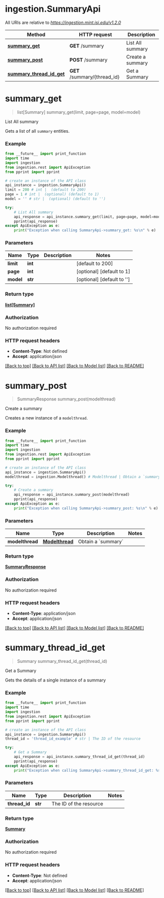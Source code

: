 # ingestion.SummaryApi

All URIs are relative to *https://ingestion.mint.isi.edu/v1.2.0*

Method | HTTP request | Description
------------- | ------------- | -------------
[**summary_get**](SummaryApi.md#summary_get) | **GET** /summary | List All summary
[**summary_post**](SummaryApi.md#summary_post) | **POST** /summary | Create a summary
[**summary_thread_id_get**](SummaryApi.md#summary_thread_id_get) | **GET** /summary/{thread_id} | Get a Summary


# **summary_get**
> list[Summary] summary_get(limit, page=page, model=model)

List All summary

Gets a list of all `summary` entities.

### Example

```python
from __future__ import print_function
import time
import ingestion
from ingestion.rest import ApiException
from pprint import pprint

# create an instance of the API class
api_instance = ingestion.SummaryApi()
limit = 200 # int |  (default to 200)
page = 1 # int |  (optional) (default to 1)
model = '' # str |  (optional) (default to '')

try:
    # List All summary
    api_response = api_instance.summary_get(limit, page=page, model=model)
    pprint(api_response)
except ApiException as e:
    print("Exception when calling SummaryApi->summary_get: %s\n" % e)
```

### Parameters

Name | Type | Description  | Notes
------------- | ------------- | ------------- | -------------
 **limit** | **int**|  | [default to 200]
 **page** | **int**|  | [optional] [default to 1]
 **model** | **str**|  | [optional] [default to &#39;&#39;]

### Return type

[**list[Summary]**](Summary.md)

### Authorization

No authorization required

### HTTP request headers

 - **Content-Type**: Not defined
 - **Accept**: application/json

[[Back to top]](#) [[Back to API list]](../README.md#documentation-for-api-endpoints) [[Back to Model list]](../README.md#documentation-for-models) [[Back to README]](../README.md)

# **summary_post**
> SummaryResponse summary_post(modelthread)

Create a summary

Creates a new instance of a `modelthread`.

### Example

```python
from __future__ import print_function
import time
import ingestion
from ingestion.rest import ApiException
from pprint import pprint

# create an instance of the API class
api_instance = ingestion.SummaryApi()
modelthread = ingestion.Modelthread() # Modelthread | Obtain a `summary`

try:
    # Create a summary
    api_response = api_instance.summary_post(modelthread)
    pprint(api_response)
except ApiException as e:
    print("Exception when calling SummaryApi->summary_post: %s\n" % e)
```

### Parameters

Name | Type | Description  | Notes
------------- | ------------- | ------------- | -------------
 **modelthread** | [**Modelthread**](Modelthread.md)| Obtain a &#x60;summary&#x60; | 

### Return type

[**SummaryResponse**](SummaryResponse.md)

### Authorization

No authorization required

### HTTP request headers

 - **Content-Type**: application/json
 - **Accept**: application/json

[[Back to top]](#) [[Back to API list]](../README.md#documentation-for-api-endpoints) [[Back to Model list]](../README.md#documentation-for-models) [[Back to README]](../README.md)

# **summary_thread_id_get**
> Summary summary_thread_id_get(thread_id)

Get a Summary

Gets the details of a single instance of a summary

### Example

```python
from __future__ import print_function
import time
import ingestion
from ingestion.rest import ApiException
from pprint import pprint

# create an instance of the API class
api_instance = ingestion.SummaryApi()
thread_id = 'thread_id_example' # str | The ID of the resource

try:
    # Get a Summary
    api_response = api_instance.summary_thread_id_get(thread_id)
    pprint(api_response)
except ApiException as e:
    print("Exception when calling SummaryApi->summary_thread_id_get: %s\n" % e)
```

### Parameters

Name | Type | Description  | Notes
------------- | ------------- | ------------- | -------------
 **thread_id** | **str**| The ID of the resource | 

### Return type

[**Summary**](Summary.md)

### Authorization

No authorization required

### HTTP request headers

 - **Content-Type**: Not defined
 - **Accept**: application/json

[[Back to top]](#) [[Back to API list]](../README.md#documentation-for-api-endpoints) [[Back to Model list]](../README.md#documentation-for-models) [[Back to README]](../README.md)

